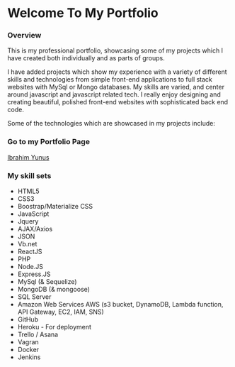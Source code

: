 # Welcome To My Portfolio

### Overview

This is my professional portfolio, showcasing some of my projects which I have created both individually and as parts of groups.

I have added projects which show my experience with a variety of different skills and technologies from simple front-end applications to full stack websites with MySql or Mongo databases. My skills are varied, and center around javascript and javascript related tech. I really enjoy designing and creating beautiful, polished front-end websites with sophisticated back end code.

Some of the technologies which are showcased in my projects include:

### Go to my Portfolio Page

[Ibrahim Yunus](https://yunusibrahim.me/)

### My skill sets
- HTML5
- CSS3
- Boostrap/Materialize CSS
- JavaScript
- Jquery
- AJAX/Axios
- JSON
- Vb.net
- ReactJS
- PHP
- Node.JS
- Express.JS
- MySql (& Sequelize)
- MongoDB (& mongoose)
- SQL Server
- Amazon Web Services AWS (s3 bucket, DynamoDB, Lambda function, API Gateway, EC2, IAM, SNS)
- GitHub
- Heroku - For deployment
- Trello / Asana
- Vagran 
- Docker
- Jenkins
